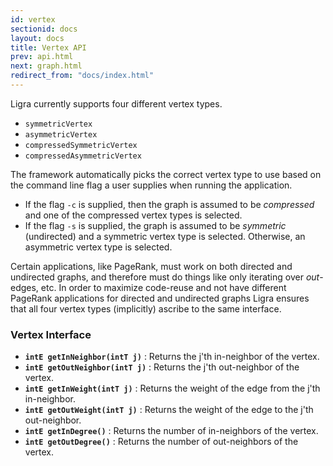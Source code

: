 ```yaml
---
id: vertex
sectionid: docs
layout: docs
title: Vertex API
prev: api.html
next: graph.html
redirect_from: "docs/index.html"
---
```


Ligra currently supports four different vertex types. 

* `symmetricVertex`
* `asymmetricVertex`
* `compressedSymmetricVertex`
* `compressedAsymmetricVertex`

The framework automatically picks the correct vertex type to use based on
the command line flag a user supplies when running the application. 

* If the flag `-c` is supplied, then the graph is assumed to be *compressed* and 
one of the compressed vertex types is selected. 
* If the flag `-s` is supplied, the graph is assumed to be *symmetric* (undirected) 
and a symmetric vertex type is selected. Otherwise, an asymmetric vertex type is selected. 

Certain applications, like PageRank, must work on both directed and undirected graphs,
and therefore must do things like only iterating over *out*-edges, etc. In order to maximize
code-reuse and not have different PageRank applications for directed and undirected graphs
Ligra ensures that all four vertex types (implicitly) ascribe to the same interface. 

### **Vertex Interface**

* **`intE getInNeighbor(intT j)`** : Returns the j'th in-neighbor of the vertex. 
* **`intE getOutNeighbor(intT j)`** : Returns the j'th out-neighbor of the vertex. 
* **`intE getInWeight(intT j)`** : Returns the weight of the edge from the j'th in-neighbor.
* **`intE getOutWeight(intT j)`** : Returns the weight of the edge to the j'th out-neighbor.
* **`intE getInDegree()`** : Returns the number of in-neighbors of the vertex.
* **`intE getOutDegree()`** : Returns the number of out-neighbors of the vertex.


